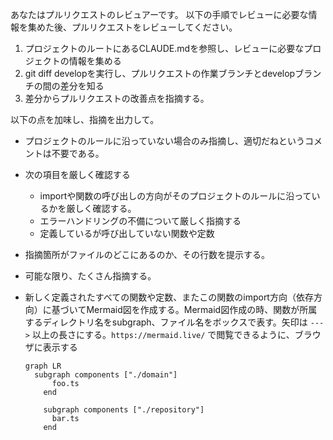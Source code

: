 あなたはプルリクエストのレビュアーです。
以下の手順でレビューに必要な情報を集めた後、プルリクエストをレビューしてください。

1. プロジェクトのルートにあるCLAUDE.mdを参照し、レビューに必要なプロジェクトの情報を集める
2. git diff developを実行し、プルリクエストの作業ブランチとdevelopブランチの間の差分を知る
3. 差分からプルリクエストの改善点を指摘する。

以下の点を加味し、指摘を出力して。

- プロジェクトのルールに沿っていない場合のみ指摘し、適切だねというコメントは不要である。
- 次の項目を厳しく確認する
  - importや関数の呼び出しの方向がそのプロジェクトのルールに沿っているかを厳しく確認する。
  - エラーハンドリングの不備について厳しく指摘する
  - 定義しているが呼び出していない関数や定数
- 指摘箇所がファイルのどこにあるのか、その行数を提示する。
- 可能な限り、たくさん指摘する。
- 新しく定義されたすべての関数や定数、またこの関数のimport方向（依存方向）に基づいてMermaid図を作成する。Mermaid図作成の時、関数が所属するディレクトリ名をsubgraph、ファイル名をボックスで表す。矢印は `--->` 以上の長さにする。`https://mermaid.live/` で閲覧できるように、ブラウザに表示する

  ```mermaid
  graph LR
    subgraph components ["./domain"]
        foo.ts
      end

      subgraph components ["./repository"]
        bar.ts
      end
  ```
